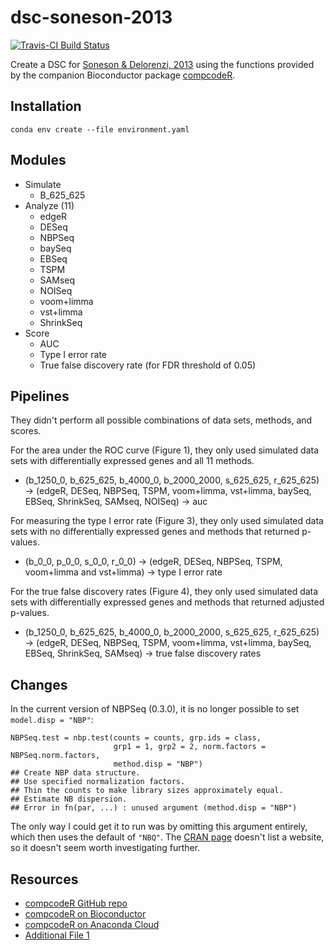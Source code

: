 # dsc-soneson-2013

[![Travis-CI Build Status](https://travis-ci.org/jdblischak/dsc-soneson-2013.svg?branch=master)](https://travis-ci.org/jdblischak/dsc-soneson-2013)

Create a DSC for [Soneson & Delorenzi, 2013][soneson2013] using the functions
provided by the companion Bioconductor package [compcodeR][].

[compcodeR]: https://www.bioconductor.org/packages/release/bioc/html/compcodeR.html
[soneson2013]: https://bmcbioinformatics.biomedcentral.com/articles/10.1186/1471-2105-14-91

## Installation

```
conda env create --file environment.yaml
```

## Modules

* Simulate
  * B_625_625
* Analyze (11)
  * edgeR
  * DESeq
  * NBPSeq
  * baySeq
  * EBSeq
  * TSPM
  * SAMseq
  * NOISeq
  * voom+limma
  * vst+limma
  * ShrinkSeq
* Score
  * AUC
  * Type I error rate
  * True false discovery rate (for FDR threshold of 0.05)

## Pipelines

They didn't perform all possible combinations of data sets, methods, and scores.

For the area under the ROC curve (Figure 1), they only used simulated data
sets with differentially expressed genes and all 11 methods.

* (b_1250_0, b_625_625, b_4000_0, b_2000_2000, s_625_625, r_625_625) ->
(edgeR, DESeq, NBPSeq, TSPM, voom+limma, vst+limma, baySeq, EBSeq, ShrinkSeq, SAMseq, NOISeq) ->
auc

For measuring the type I error rate (Figure 3), they only used simulated data
sets with no differentially expressed genes and methods that returned p-values.

* (b_0_0, p_0_0, s_0_0, r_0_0) ->
(edgeR, DESeq, NBPSeq, TSPM, voom+limma and vst+limma) ->
type I error rate

For the true false discovery rates (Figure 4), they only used simulated data
sets with differentially expressed genes and methods that returned adjusted
p-values.

* (b_1250_0, b_625_625, b_4000_0, b_2000_2000, s_625_625, r_625_625) ->
(edgeR, DESeq, NBPSeq, TSPM, voom+limma, vst+limma, baySeq, EBSeq, ShrinkSeq, SAMseq) ->
true false discovery rates

## Changes

In the current version of NBPSeq (0.3.0), it is no longer possible to set
`model.disp = "NBP"`:

```
NBPSeq.test = nbp.test(counts = counts, grp.ids = class,
                       grp1 = 1, grp2 = 2, norm.factors = NBPSeq.norm.factors,
                       method.disp = "NBP")
## Create NBP data structure.
## Use specified normalization factors.
## Thin the counts to make library sizes approximately equal.
## Estimate NB dispersion.
## Error in fn(par, ...) : unused argument (method.disp = "NBP")
```

The only way I could get it to run was by omitting this argument entirely, which
then uses the default of `"NBQ"`. The [CRAN
page](https://cran.r-project.org/package=NBPSeq) doesn't list a website, so it
doesn't seem worth investigating further.

## Resources

* [compcodeR GitHub repo](https://github.com/csoneson/compcodeR)
* [compcodeR on Bioconductor][compcodeR]
* [compcodeR on Anaconda Cloud](https://anaconda.org/bioconda/bioconductor-compcoder)
* [Additional File 1][supp]

[supp]: https://static-content.springer.com/esm/art%3A10.1186%2F1471-2105-14-91/MediaObjects/12859_2012_5756_MOESM1_ESM.pdf
